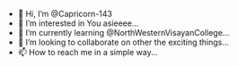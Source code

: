 - 👋 Hi, I’m @Capricorn-143
- 👀 I’m interested in You asieeee...
- 🌱 I’m currently learning @NorthWesternVisayanCollege...
- 💞️ I’m looking to collaborate on other the exciting things...
- 📫 How to reach me in a simple way...

<!---
Capricorn-143/Capricorn-143 is a ✨ special ✨ repository because its `README.md` (this file) appears on your GitHub profile.
You can click the Preview link to take a look at your changes.
--->

